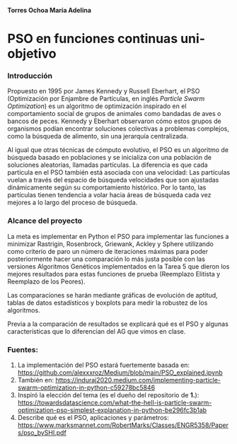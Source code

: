 **Torres Ochoa María Adelina**

# PSO en funciones continuas uni-objetivo

### Introducción

Propuesto en 1995 por James Kennedy y Russell Eberhart, el PSO (Optimización por Enjambre de Partículas, en inglés *Particle Swarm Optimization*) es un algoritmo de optimización inspirado en el comportamiento social de grupos de animales como bandadas de aves o bancos de peces. Kennedy y Eberhart observaron cómo estos grupos de organismos podían encontrar soluciones colectivas a problemas complejos, como la búsqueda de alimento, sin una jerarquía centralizada.

Al igual que otras técnicas de cómputo evolutivo, el PSO es un algoritmo de búsqueda basado en poblaciones y se inicializa con una población de soluciones aleatorias, llamadas partículas. La diferencia es que cada partícula en el PSO también está asociada con una velocidad: Las partículas vuelan a través del espacio de búsqueda velocidades que son ajustadas dinámicamente según su comportamiento histórico. Por lo tanto, las partículas tienen tendencia a volar hacia áreas de búsqueda cada vez mejores a lo largo del proceso de búsqueda.

### Alcance del proyecto

La meta es implementar en Python el PSO para implementar las funciones a minimizar Rastrigin, Rosenbrock, Griewank, Ackley y Sphere utilizando como criterio de paro un número de iteraciones máximas para poder posteriormente hacer una comparación lo más justa posible con las versiones Algoritmos Genéticos implementados en la Tarea 5 que dieron los mejores resultados para estas funciones de prueba (Reemplazo Elitista y Reemplazo de los Peores).

Las comparaciones se harán mediante gráficas de evolución de aptitud, tablas de datos estadísticos y boxplots para medir la robustez de los algoritmos.

Previa a la comparación de resultados se explicará qué es el PSO y algunas características que lo diferencian del AG que vimos en clase.

### Fuentes:

1. La implementación del PSO estará fuertemente basada en: https://github.com/alexxxroz/Medium/blob/main/PSO_explained.ipynb
2. También en: https://induraj2020.medium.com/implementing-particle-swarm-optimization-in-python-c59278bc5846
3. Inspiró la elección del tema (es el dueño del repositorio de **1.**): https://towardsdatascience.com/what-the-hell-is-particle-swarm-optimization-pso-simplest-explanation-in-python-be296fc3b1ab
4. Describe qué es el PSO, aplicaciones y parámetros: https://www.marksmannet.com/RobertMarks/Classes/ENGR5358/Papers/pso_bySHI.pdf
